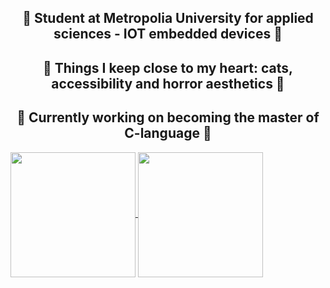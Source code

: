 <style>
h2 {
  text-align: center;
}
</style>
<h2>🖤 Student at Metropolia University for applied sciences - IOT embedded devices 🖤</h2>
<h2>🖤 Things I keep close to my heart:  cats, accessibility and horror aesthetics 🖤</h2>
<h2>🖤 Currently working on becoming the master of C-language 🖤</h2>

<a href="https://github.com/anuraghazra/github-readme-stats">
  <img height=200 align="center" src="https://github-readme-stats.vercel.app/api?username=seitamnn&show_icons=true&theme=tokyonight" />
</a>
<a href="https://github.com/anuraghazra/convoychat">
  <img height=200 align="center" src="https://github-readme-stats.vercel.app/api/top-langs?username=seitamnn&theme=tokyonight&layout=compact&langs_count=8&card_width=320" />
</a>
